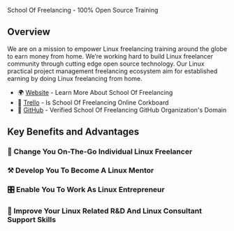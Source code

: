 School Of Freelancing - 100% Open Source Training

## Overview


We are on a mission to empower Linux freelancing training around the globe to earn money from home. We’re working hard to build Linux freelancer community through cutting edge open source technology. Our Linux practical project management freelancing ecosystem aim for established earning by doing Linux freelancing from home.

* 🌍 [Website](https://www.schooloffreelancing.com/) - Learn More About School Of Freelancing
* 📖 [Trello](https://trello.com/b/RFo7GNdY/school-of-freelancing) - Is School Of Freelancing Online Corkboard
* 🐞 [GitHub](https://github.com/SchoolOfFreelancing) - Verified School Of Freelancing GitHub Organization's Domain

## Key Benefits and Advantages

### 🐧 Change You On-The-Go Individual Linux Freelancer
### ⚒ Develop You To Become A Linux Mentor
### 🎛 Enable You To Work As Linux Entrepreneur
### 🚀 Improve Your Linux Related R&D And Linux Consultant Support Skills





